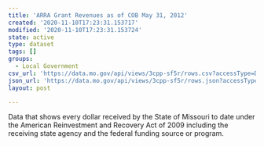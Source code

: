 ```yaml
---
title: 'ARRA Grant Revenues as of COB May 31, 2012'
created: '2020-11-10T17:23:31.153717'
modified: '2020-11-10T17:23:31.153724'
state: active
type: dataset
tags: []
groups:
  - Local Government
csv_url: 'https://data.mo.gov/api/views/3cpp-sf5r/rows.csv?accessType=DOWNLOAD'
json_url: 'https://data.mo.gov/api/views/3cpp-sf5r/rows.json?accessType=DOWNLOAD'
layout: post

---
```

Data that shows every dollar received by the State of Missouri to date under the American Reinvestment and Recovery Act of 2009 including the receiving state agency and the federal funding source or program.
